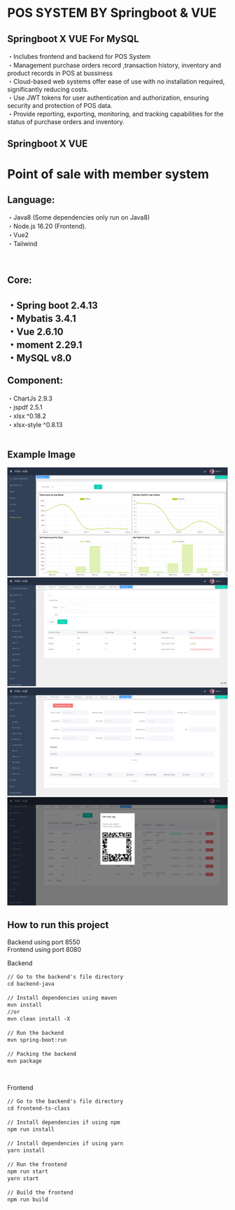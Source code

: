 # POS SYSTEM BY Springboot & VUE

Springboot X VUE For MySQL
------------

<div>
・Inclubes frontend and backend for POS System<br />
・Management purchase orders record ,transaction history, inventory and product records in POS at bussiness<br />
・Cloud-based web systems offer ease of use with no installation required, significantly reducing costs.<br />
・Use JWT tokens for user authentication and authorization, ensuring security and protection of POS data.<br />
・Provide reporting, exporting, monitoring, and tracking capabilities for the status of purchase orders and inventory.<br />
</div>

Springboot X VUE<br/>
------------
# Point of sale with member system<br/>

Language:<br />
------------
・Java8 (Some dependencies only run on Java8)<br />
・Node.js 16.20 (Frontend).<br />
・Vue2<br />
・Tailwind<br />
</div><br />

Core:<br />
------------
・Spring boot 2.4.13<br />
・Mybatis 3.4.1<br />
・Vue 2.6.10<br />
・moment 2.29.1<br />
・MySQL v8.0<br />
<br />
Component:<br />
------------
・ChartJs 2.9.3<br />
・jspdf 2.5.1<br />
・xlsx ^0.18.2<br />
・xlsx-style ^0.8.13<br />
<br />

Example Image<br />
------------
<img src="/image/pos-1.png"><br />
<img src="/image/pos-2.png"><br />
<img src="/image/pos-3.png"><br />
<img src="/image/pos-4.png"><br />

How to run this project<br />
------------
Backend using port 8550<br />
Frontend using port 8080<br />

Backend<br />

~~~
// Go to the backend's file directory
cd backend-java

// Install dependencies using maven
mvn install
//or
mvn clean install -X

// Run the backend
mvn spring-boot:run

// Packing the backend
mvn package
~~~
<br />

Frontend<br />

~~~
// Go to the backend's file directory
cd frontend-ts-class

// Install dependencies if using npm
npm run install

// Install dependencies if using yarn
yarn install

// Run the frontend
npm run start
yarn start

// Build the frontend
npm run build
~~~
<br />
